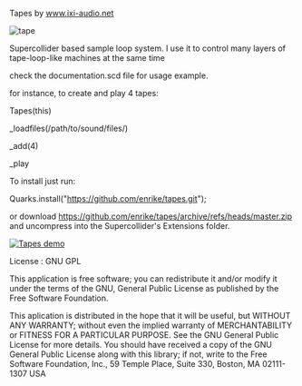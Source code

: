 Tapes by www.ixi-audio.net

![tape](https://github.com/enrike/tapes/blob/master/tape.png)

Supercollider based sample loop system. I use it to control many layers of tape-loop-like machines at the same time

check the documentation.scd file for usage example.

for instance, to create and play 4 tapes:

Tapes(this)

_loadfiles(/path/to/sound/files/)

_add(4)

_play


To install just run:

Quarks.install("https://github.com/enrike/tapes.git");

or download https://github.com/enrike/tapes/archive/refs/heads/master.zip and uncompress into the Supercollider's Extensions folder.

[![Tapes demo](https://i9.ytimg.com/vi_webp/JTLaD4jMjrI/mqdefault.webp?sqp=CMzpk5oG&rs=AOn4CLBoaVZKE6wN8CwPZ2JNe3Q7QOoDVw)](https://youtu.be/JTLaD4jMjrI)


License : GNU GPL

This application is free software; you can redistribute it and/or modify it under the terms of the GNU, General Public License as published by the Free Software Foundation.

This aplication is distributed in the hope that it will be useful, but WITHOUT ANY WARRANTY; without even the implied warranty of MERCHANTABILITY or FITNESS FOR A PARTICULAR PURPOSE. See the GNU General Public License for more details. You should have received a copy of the GNU General Public License along with this library; if not, write to the Free Software Foundation, Inc., 59 Temple Place, Suite 330, Boston, MA 02111-1307 USA

